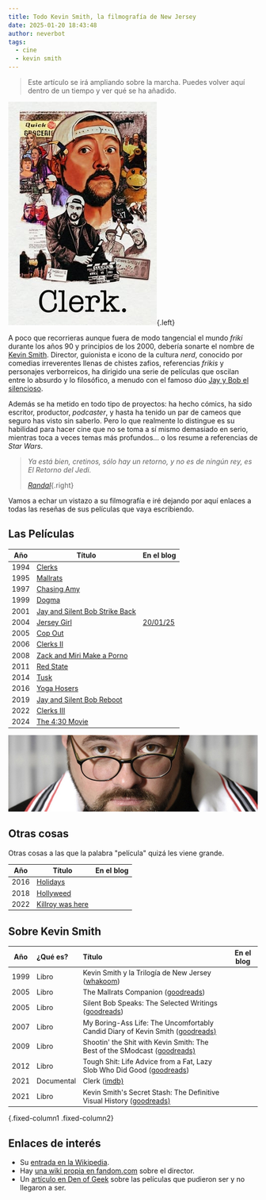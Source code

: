 ```yaml
---
title: Todo Kevin Smith, la filmografía de New Jersey
date: 2025-01-20 18:43:48
author: neverbot
tags:
  - cine
  - kevin smith
---
```


> Este artículo se irá ampliando sobre la marcha. Puedes volver aquí dentro de un tiempo y ver qué se ha añadido.

![Kevin Smith Clerk](./index/kevin-smith-clerk.jpg){.left}

A poco que recorrieras aunque fuera de modo tangencial el mundo *friki* durante los años 90 y principios de los 2000, debería sonarte el nombre de [Kevin Smith](https://en.wikipedia.org/wiki/Kevin_Smith). Director, guionista e icono de la cultura *nerd*, conocido por comedias irreverentes llenas de chistes zafios, referencias *frikis* y personajes verborreicos, ha dirigido una serie de películas que oscilan entre lo absurdo y lo filosófico, a menudo con el famoso dúo [Jay y Bob el silencioso](https://en.wikipedia.org/wiki/Jay_and_Silent_Bob).

Además se ha metido en todo tipo de proyectos: ha hecho cómics, ha sido escritor, productor, *podcaster*, y hasta ha tenido un par de cameos que seguro has visto sin saberlo. Pero lo que realmente lo distingue es su habilidad para hacer cine que no se toma a sí mismo demasiado en serio, mientras toca a veces temas más profundos... o los resume a referencias de *Star Wars*. 

> *Ya está bien, cretinos, sólo hay un retorno, y no es de ningún rey, es El Retorno del Jedi.*
>
> *[Randal](https://www.youtube.com/watch?v=5ERaPqg22Nc)*{.right}

Vamos a echar un vistazo a su filmografía e iré dejando por aquí enlaces a todas las reseñas de sus películas que vaya escribiendo.

## Las Películas

| Año  | Título                                                       | En el blog |
| ---- | ------------------------------------------------------------ | ----------- |
| 1994 | [Clerks](https://www.imdb.com/title/tt0109445/)              |             |
| 1995 | [Mallrats](https://www.imdb.com/title/tt0113749/)            |             |
| 1997 | [Chasing Amy](https://www.imdb.com/title/tt0118842/)         |             |
| 1999 | [Dogma](https://www.imdb.com/title/tt0120655/)               |             |
| 2001 | [Jay and Silent Bob Strike Back](https://www.imdb.com/title/tt0261392/) |             |
| 2004 | [Jersey Girl](https://www.imdb.com/title/tt0300051/)         | [20/01/25](/jersey-girl-el-kevin-smith-blandito/) |
| 2005 | [Cop Out](https://www.imdb.com/title/tt1385867/)             |             |
| 2006 | [Clerks II](https://www.imdb.com/title/tt0424345/)           |             |
| 2008 | [Zack and Miri Make a Porno](https://www.imdb.com/title/tt1007028/) |             |
| 2011 | [Red State](https://www.imdb.com/title/tt0873886/)           |             |
| 2014 | [Tusk](https://www.imdb.com/title/tt3099498/)                |             |
| 2016 | [Yoga Hosers](https://www.imdb.com/title/tt3838992/)         |             |
| 2019 | [Jay and Silent Bob Reboot](https://www.imdb.com/title/tt6521876/) |             |
| 2022 | [Clerks III](https://www.imdb.com/title/tt11128440/)         |             |
| 2024 | [The 4:30 Movie](https://www.imdb.com/title/tt28658276/)     |             |

![kevin-smith](./index/kevin-smith.jpg)

## Otras cosas

Otras cosas a las que la palabra "película" quizá les viene grande.

| Año  | Título                                                    | En el blog |
| ---- | --------------------------------------------------------- | ---------- |
| 2016 | [Holidays](https://www.imdb.com/title/tt4419364/)         |            |
| 2018 | [Hollyweed](https://www.imdb.com/title/tt5372332/)        |            |
| 2022 | [Killroy was here](https://www.imdb.com/title/tt6993240/) |            |

## Sobre Kevin Smith

| Año  | ¿Qué es? | Título | En el blog |
| :--: | :------- | :----- | ---------- |
| 1999 | Libro | Kevin Smith y la Trilogía de New Jersey ([whakoom](https://www.whakoom.com/ediciones/276202/kevin_smith_y_la_trilogia_de_new_jersey-rustica_144_pp)) |  |
| 2005 | Libro | The Mallrats Companion ([goodreads](https://www.goodreads.com/book/show/3243524-the-mallrats-companion)) |  |
| 2005 | Libro | Silent Bob Speaks: The Selected Writings ([goodreads](https://www.goodreads.com/book/show/300885.Silent_Bob_Speaks)) |  |
| 2007 | Libro | My Boring-Ass Life: The Uncomfortably Candid Diary of Kevin Smith ([goodreads)](https://www.goodreads.com/book/show/300889.My_Boring_Ass_Life) |  |
| 2009 | Libro | Shootin' the Shit with Kevin Smith: The Best of the SModcast ([goodreads)](https://www.goodreads.com/book/show/6633415-shootin-the-shit-with-kevin-smith) |  |
| 2012 | Libro | Tough Shit: Life Advice from a Fat, Lazy Slob Who Did Good ([goodreads](https://www.goodreads.com/book/show/12405612-tough-shit)) |  |
| 2021 | Documental | Clerk ([imdb)](https://www.imdb.com/title/tt14024448/) |      |
| 2021 | Libro | Kevin Smith's Secret Stash: The Definitive Visual History ([goodreads)](https://www.goodreads.com/book/show/56897840-kevin-smith-s-secret-stash) | |

{.fixed-column1 .fixed-column2}

## Enlaces de interés

- Su [entrada en la Wikipedia](https://en.wikipedia.org/wiki/Kevin_Smith).
- Hay [una wiki propia en fandom.com](https://kevin-smith.fandom.com) sobre el director.
- Un [artículo en Den of Geek](https://www.denofgeek.com/movies/the-unmade-films-of-kevin-smith/) sobre las películas que pudieron ser y no llegaron a ser.

  
